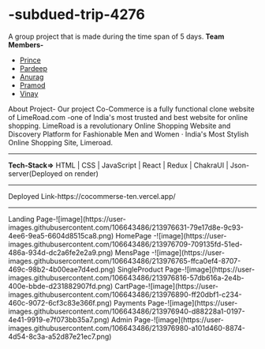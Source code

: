 # -subdued-trip-4276
A group project that is made during the time span of 5 days.
<b>Team Members-</b> 
<ul>
<li><a href="https://www.w3schools.com">Prince</a></li>
<li><a href="https://www.w3schools.com">Pardeep</a></li>
<li><a href="https://www.linkedin.com/in/anurag-raj-809a82137/">Anurag</a></li>
<li><a href="https://www.w3schools.com">Pramod</a></li>
<li><a href="https://www.w3schools.com">Vinay</a></li>
</ul>
About Project- Our project Co-Commerce is a fully functional clone website of LimeRoad.com -one of India's most trusted and best website for online shopping.
LimeRoad is a revolutionary Online Shopping Website and Discovery Platform for Fashionable Men and Women · India's Most Stylish Online Shopping Site, Limeroad.
<br>
<hr>
<b>Tech-Stack=></b> HTML | CSS | JavaScript | React | Redux | ChakraUI | Json-server(Deployed on render)
<br>
<hr>
Deployed Link-https://cocommerse-ten.vercel.app/
<br>
<hr>
Landing Page-![image](https://user-images.githubusercontent.com/106643486/213976631-79e17d8e-9c93-4ee6-9ea5-6604d8515ca8.png)
HomePage -![image](https://user-images.githubusercontent.com/106643486/213976709-709135fd-51ed-486a-934d-dc2a6fe2e2a9.png)
MensPage -![image](https://user-images.githubusercontent.com/106643486/213976765-ffca0ef4-8707-469c-98b2-4b00eae7d4ed.png)
SingleProduct Page-![image](https://user-images.githubusercontent.com/106643486/213976816-57db616a-2e4b-400e-bbde-d231882907fd.png)
CartPage-![image](https://user-images.githubusercontent.com/106643486/213976890-ff20dbf1-c234-460c-9072-6cf3c83e366f.png)
Payments Page-![image](https://user-images.githubusercontent.com/106643486/213976940-d88228a1-0197-4e41-9919-e7f073bb35a7.png)
Admin Page-![image](https://user-images.githubusercontent.com/106643486/213976980-a101d460-8874-4d54-8c3a-a52d87e21ec7.png)
